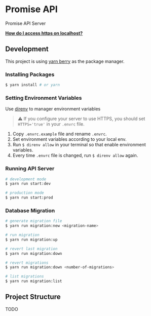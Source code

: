 # Promise API

Promise API Server

**[How do I access https on localhost?](/https/README.md)**

## Development

This project is using [yarn berry](https://github.com/yarnpkg/berry) as the package manager.

### Installing Packages

```bash
$ yarn install # or yarn
```

### Setting Environment Variables

Use [direnv](https://github.com/direnv/direnv) to manager environment variables

>⚠️ If you configure your server to use HTTPS, you should set `HTTPS='true'` in your `.envrc` file.

1. Copy `.envrc.example` file and rename `.envrc`.
2. Set environment variables according to your local env.
3. Run `$ direnv allow` in your terminal so that enable environment variables.
4. Every time `.envrc` file is changed, run `$ direnv allow` again.

### Running API Server

```bash
# development mode
$ yarn run start:dev

# production mode
$ yarn run start:prod
```

### Database Migration

```bash
# generate migration file
$ yarn run migration:new <migration-name>

# run migration
$ yarn run migration:up

# revert last migration
$ yarn run migration:down

# revert migrations
$ yarn run migration:down <number-of-migrations>

# list migrations
$ yarn run migration:list
```

## Project Structure

TODO
